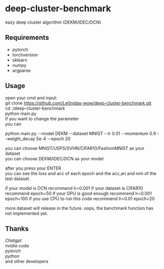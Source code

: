 # deep-cluster-benchmarkeazy deep cluster algorithm (DEKM/IDEC/DCN)## Requirements + pytorch+ torchversion+ sklearn+ numpy+ argparse## Usageopen your cmd and input:  git clone https://github.com/Le0nidas-wow/deep-cluster-benchmark.git  cd ./deep-cluster-benchmark  python main.py  if you want to change the parameter  you can     python main.py --model DEKM --dataset MNIST --lr 0.01 --momentum 0.9 --weight_decay 5e-4 --epoch 20    you can choose MNIST/USPS/SVHN/CIFAR10/FashionMNIST as your dataset  you can choose DEKM/IDEC/DCN as your model    after you press your ENTER  you can see the loss and acc of each epoch and the acc,ari and nmi of the test dataset.    if your model is DCN recommend lr=0.001if your dataset is CIFAR10 recommend epoch=50if your GPU is good enough recommend lr=0.001 epoch=100if you use CPU to run this code recommend lr=0.01 epoch=20   more dataset will release in the future.oops, the benchmark function has not implemented yet.## Thanks*Chatgpt*  *nvidia cuda*  *pytorch*  *python*  and other developers  